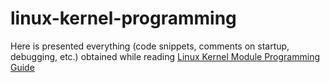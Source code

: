 # linux-kernel-programming
Here is presented everything (code snippets, comments on startup, debugging, etc.) obtained while reading [Linux Kernel Module Programming Guide](https://github.com/sysprog21/lkmpg)
